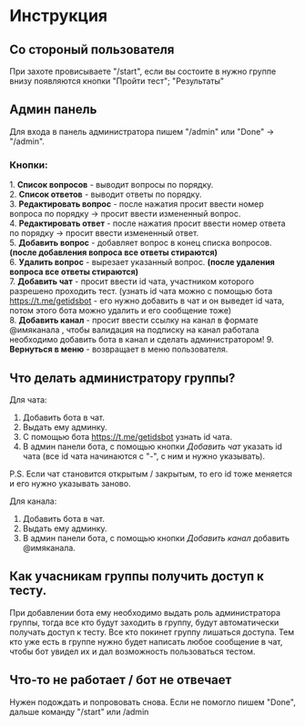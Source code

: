 
# Инструкция

## Со стороный пользователя

При захоте провисываете "/start", если вы состоите в нужно группе внизу появляются кнопки "Пройти тест"; "Результаты"

## Админ панель
Для входа в панель администратора пишем "/admin" или "Done" -> "/admin".

### Кнопки:
1\. **Список вопросов** - выводит вопросы по порядку.  
2\. **Список ответов** - выводит ответы по порядку.  
3\. **Редактировать вопрос** - после нажатия просит ввести номер вопроса по порядку -> просит ввести измененный вопрос.  
4\. **Редактировать ответ** - после нажатия просит ввести номер ответа по порядку -> просит ввести измененный ответ.  
5\. **Добавить вопрос** - добавляет вопрос в конец списка вопросов. __(после добавления вопроса все ответы стираются)__  
6\. **Удалить вопрос** - вырезает указанный вопрос. __(после удаления вопроса все ответы стираются)__  
7\. **Добавить чат** - просит ввести id чата, участником которого разрешено проходить тест. (узнать id чата можно с помощью бота https://t.me/getidsbot - его нужно добавить в чат и он выведет id чата, потом этого бота можно удалить и его сообщение тоже)  
8\. **Добавить канал** - просит ввести ссылку на канал в формате @имяканала , чтобы валидация на подписку на канал работала необходимо добавить бота в канал и сделать администратором! 
9\. **Вернуться в меню** - возвращает в меню пользователя.

## Что делать администратору группы?
Для чата:
1. Добавить бота в чат.
2. Выдать ему админку.
3. С помощью бота https://t.me/getidsbot узнать id чата.
4. В админ панели бота, с помощью кнопки *Добавить чат* указать id  чата (все id чата начинаются с "-", с ним и нужно указывать).

P.S. Если чат становится открытым / закрытым, то его id тоже меняется и его нужно указывать заново.

Для канала:
1. Добавить бота в чат.
2. Выдать ему админку.
3. В админ панели бота, с помощью кнопки *Добавить канал* добавить @имяканала.

## Как учасникам группы получить доступ к тесту.

При добавлении бота ему необходимо выдать роль администратора группы, тогда все кто будут заходить в группу, будут автоматически получать доступ к тесту. Все кто покинет группу лишаться доступа. 
Тем кто уже есть в группе нужно будет написать любое сообщение в чат, чтобы бот увидел их и дал возможность пользоваться тестом. 


## Что-то не работает / бот не отвечает
Нужен подождать и попрововать снова. Если не помогло пишем "Done", дальше команду "/start" или /admin

